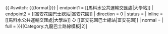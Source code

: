 {{ #switch: {{{format|}}}
  | endpoint1 = [[馬料水公共運輸交匯處|大學站]]
  | endpoint2 = [[富安花園巴士總站|富安花園]]
  | direction = 0
  | status =
  | inline = [[馬料水公共運輸交匯處|大學站]] ↺ [[富安花園巴士總站|富安花園]]
  | normal =
  | full =
}}<noinclude>[[Category:九龍巴士路線模板|2]]</noinclude>